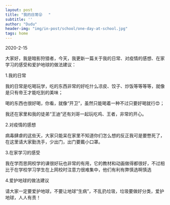 ```yaml
---
layout: post
title: "我的日常😜　 "
subtitle: ''
author: "Dudu"
header-img: "img/in-post/school/one-day-at-school.jpg"
tags: home
---
```


2020-2-15

大家好，我是暗影狩猎者，今天，我更新一篇关于我的日常、对疫情的感想、在家学习的感受和爱护地球的做法建议：

1.我的日常

我的日常是吃喝玩学，吃的东西非常的好吃什么凉皮、饺子、炒饭等等等等，就像是只有帝王才能吃到的美味；

喝的东西也很好喝，你看，就像“开卫”，虽然只能喝着一种不过只要好喝就行😍；

我还在家里和我的徒弟“王迪”还有刘哥一起玩吃鸡、王者，非常的开心。



 2.对疫情的感想

病毒肆虐的这些天，大家只能呆在家里不知道你们怎么想的反正我可是要憋死了，在这里请大家勤洗手，少出门，出门要戴小口罩。



3.在家学习的感受

我在学而思网校学的课很好玩也非常的有用，它的教材和动画做得都很好，不过相比于在学校学习学生在上网校时注意力很难集中，他们有利有弊慎选啊慎选



 4.爱护地球的做法建议

请大家一定要爱护地球，不要让地球“生病”，不乱扔垃圾，垃圾要做好分类，爱护地球，人人有责！